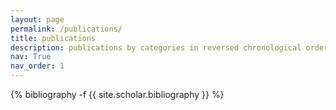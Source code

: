 ```yaml
---
layout: page
permalink: /publications/
title: publications
description: publications by categories in reversed chronological order.
nav: True
nav_order: 1
---
```

<!-- _pages/publications.md -->
<div class="publications">

{% bibliography -f {{ site.scholar.bibliography }} %}

</div>
